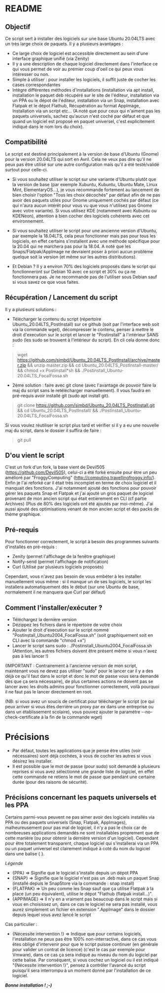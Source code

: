 # README 

## Objectif ##

Ce script sert à installer des logiciels sur une base Ubuntu 20.04LTS avec un très large choix de paquets.
Il y a plusieurs avantages :
- Ce large choix de logiciel est accessible directement au sein d'une interface graphique unifié (via Zenity)
- Il y a une description de chaque logiciel directement dans l'interface ce qui vous permet de voir au premier coup d'oeil ce qui peux vous intéresser ou non.
- Simple à utiliser : pour installer les logiciels, il suffit juste de cocher les cases correspondantes
- Intègre différentes méthodes d'installations (installation via apt install, installation le paquet deb récupéré sur le site de l'éditeur, installation via un PPA ou le dépot de l'éditeur, installation via un Snap, installation avec Flatpak et le dépot Flathub, Récupération au format AppImage, Installation via un script etc...
(A noté que pour ceux qui n'aiment pas les paquets universels, sachez qu'aucun n'est coché par défaut et que quand un logiciel est proposé en paquet universel, c'est explicitement indiqué dans le nom lors du choix).

## Compatibilité ##

Le script est destiné principalement à la version de base d'Ubuntu (Gnome) pour la version 20.04LTS qui sort en Avril.
Cela ne veux pas dire qu'il ne peux pas être utilisé sur une autre configuration mais qu'il a été testé/validé surtout pour celle-ci.

- Si vous souhaitez utiliser le script sur une variante d'Ubuntu plutôt que la version de base (par exemple Xubuntu, Kubuntu, Ubuntu Mate, Linux Mint, ElementaryOS...), je vous recommande fortement au lancement de bien choisir l'option "Tous les choix décochés" par défaut afin de ne pas avoir des paquets utiles pour Gnome uniquement cochés par défaut (ce qui n'aura aucun intérêt pour vous vu que vous n'utilisez pas Gnome avec votre variante). Si vous utilisez KDE (notamment avec Kubuntu ou KDENeon), attention à bien cocher des logiciels cohérents avec cet environnement.

- Si vous souhaitez utiliser le script pour une ancienne version d'Ubuntu, par exemple la 18.04LTS, cela peux fonctionner mais pas pour tous les logiciels, en effet certains s'installent avec une méthode spécifique pour la 20.04 qui ne marchera pas pour la 18.04. A noté que les Snaps/Flatpak/AppImage ne devraient poser à priori aucun problème quelque soit la version (et même sur les autres distributions).

- Et Debian ? Il y a environ 70% des logiciels proposés dans le script qui fonctionneront sur Debian 10 avec ce script et 30% ou ça ne fonctionnera pas. Je ne recommande pas de l'utiliser sous Debian sauf si vous savez ce que vous faites.

## Récupération / Lancement du script

Il y a plusieurs solutions :

- Télécharger le contenu du script (répertoire Ubuntu_20.04LTS_PostInstall) sur ce github (soit par l'interface web soit via la commande wget), décompresser le contenu, penser à mettre le droit d'execution sur le script et lancer le "Postinstall" à l'intérieur SANS sudo (les sudo se trouvent à l'intérieur du script). En cli cela donne donc :

> wget https://github.com/simbd/Ubuntu_20.04LTS_PostInstall/archive/master.zip &&
> unzip master.zip && 
> cd Ubuntu_20.04LTS_PostInstall-master/ && chmod +x Postinstall*sh &&
> ./Postinstall_Ubuntu-20.04LTS_FocalFossa.sh

- 2ème solution : faire avec git clone (avec l'avantage de pouvoir faire la maj du script sans le retélécharger manuellement). Il vous faudra en pré-requis avoir installé git (sudo apt install git).

> git clone https://github.com/simbd/Ubuntu_20.04LTS_PostInstall.git && cd Ubuntu_20.04LTS_PostInstall/ &&
> ./Postinstall_Ubuntu-20.04LTS_FocalFossa.sh

Si vous voulez réutiliser le script plus tard et vérifier si il y a eu une nouvelle maj du script, dans le dossier il suffira de faire :
> git pull



## D'ou vient le script

C'est un fork d'un fork, la base vient de Devil505 (https://github.com/Devil505), celui-ci a été forké ensuite pour être un peu amélioré par "FroggyComputing" (http://computing.travellingfroggy.info/).
Enfin je l'ai reforké car il était très incomplet en terme de choix logiciel et il manquait des fonctions.
J'ai notamment ajouté des fonctions pour pouvoir gérer les paquets Snap et Flatpak et j'ai ajouté un gros paquet de logiciel provenant de mon ancien script qui était entièrement en CLI (cf partie Archives)
(Plus de 80% des logiciels ont été ajoutés par moi-même).
J'ai aussi ajouté des optimisations venant de mon ancien script et des packs de thème graphique. 

## Pré-requis

Pour fonctionner correctement, le script à besoin des programmes suivants d'installés en pré-requis :

- Zenity (permet l'affichage de la fenêtre graphique)
- Notify-send (permet l'affichage de notification)
- Curl (Utilisé par plusieurs logiciels proposés)

Cependant, vous n'avez pas besoin de vous embéter à les installer manuellement vous même : si il manque un de ses logiciels, le script les installera automatiquement dès le début
(sur une Ubuntu de base, normalement il ne manquera que Curl par défaut)

## Comment l'installer/exécuter ? ##

- Téléchargez la dernière version
- Dézippez les fichiers dans le répertoire de votre choix 
- Ajouter le droit d'execution sur le script nommé "Postinstall_Ubuntu2004_FocalFossa.sh" (soit graphiquement soit en CLI avec la commande "chmod +x")
- Lancer le script sans sudo : ./Postinstall_Ubuntu2004_FocalFossa.sh (Attention, les autres fichiers doivent être présent même si vous n'avez pas à les lancer !)

(IMPORTANT : Contrairement à l'ancienne version de mon script, maintenant vous ne devez pas utiliser "sudo" pour le lancer car il y a des déjà ce qu'il faut dans le script et donc le mot de passe vous sera demandé dès que ça sera nécessaire),
de plus certaines actions ne doivent pas se lancer avec les droits admins pour fonctionner correctement, voilà pourquoi il ne faut pas le lancer directement en root.

(NB: si vous avez un soucis de certificat pour télécharger le script (ce qui peux arriver si vous êtes derrière un proxy par ex dans une entreprise ou dans un établissement scolaire), vous pouvez ajouter le paramètre --no-check-certificate à la fin de la commande wget)

# Précisions

- Par défaut, toutes les applications que je pense être utiles (voir nécessaires) sont déjà cochées, à vous de cocher les autres si vous désirez les installer.
- Il est possible que le mot de passe (pour sudo) soit demandé à plusieurs reprises si vous avez sélectionné une grande liste de logiciel, en effet cette commande ne retiens le mot de passe que pendant une certaine durée (pour des raisons de sécurité).


## Précisions concernant les paquets universels et les PPA

Certains parmi-vous peuvent ne pas aimer avoir des logiciels installés via PPA ou des paquets universels (Snap, Flatpak, AppImages), malheureusement pour pas mal de logiciel, il n'y a pas le choix car de nombreuses applications demandés ne sont installables proprement que de cette manière
(ou pour obtenir la dernière version d'un logiciel).
Cependant pour être totalement transparent, chaque logiciel qui s'installerai via un PPA ou un paquet universel est clairement indiqué à coté du nom du logiciel dans une balise {  }.

_Légende_
- {PPA} => Signifie que le logiciel s'installe depuis un dépot PPA
- {SNAP} => Signifie que le logiciel n'est pas un .deb mais un paquet Snap (installé depuis le SnapStore via la commande : snap install)
- {FLATPAK} => Un peu comme les Snap sauf que ça utilise Flatpak à la place (un peu équivalent), utilise le dépot "Flathub (flatpak install...)".
- {APPIMAGE} => Il n'y en a vraiment pas beaucoup dans le script mais si vous en choisissez un, dans ce cas le logiciel ne sera pas installé, vous aurez simplement un fichier en extension ".AppImage" dans le dossier depuis lequel vous avez lancé le script

Cas particulier :

- {Nécessite intervention !} => Indique que pour certains logiciels, l'installation ne peux pas être 100% non-interractive, dans ce cas vous êtes obligé d'intervenir pour que le script puisse continuer (en générale pour valider un contrat de licence)
(c'est le cas par exemple pour Vmware), dans ce cas ça sera indiqué au niveau du nom du logiciel par cette balise.
Par conséquent, si vous cochez un logiciel ou il est indiqué "{Nécessite intervention !}", pensez à contrôler l'avancé du script puisqu'il sera interrompu à un moment donné par l'installation de ce logiciel.


***Bonne installation ! ;-)***

